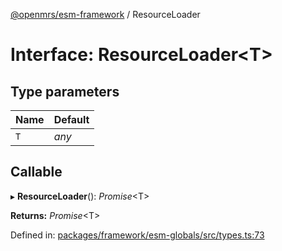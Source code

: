 [@openmrs/esm-framework](../API.md) / ResourceLoader

# Interface: ResourceLoader<T\>

## Type parameters

| Name | Default |
| :------ | :------ |
| `T` | *any* |

## Callable

▸ **ResourceLoader**(): *Promise*<T\>

**Returns:** *Promise*<T\>

Defined in: [packages/framework/esm-globals/src/types.ts:73](https://github.com/openmrs/openmrs-esm-core/blob/master/packages/framework/esm-globals/src/types.ts#L73)
